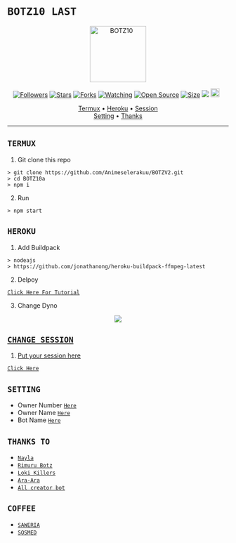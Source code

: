 # ```BOTZ10 LAST```

<p align="center">
<img src="https://github.com/zeeoneofc/BOTZ10a/blob/master/image/Alphabot.jpg" alt="BOTZ10" width="128" height="128"/>
</p>

<p align="center">
<a href="https://github.com/zeeoneofc/followers"><img title="Followers" src="https://img.shields.io/github/followers/zeeoneofc?color=red&style=flat-square"></a>
<a href="https://github.com/zeeoneofc/BOTZ10a/stargazers/"><img title="Stars" src="https://img.shields.io/github/stars/zeeoneofc/BOTZ10a?color=blue&style=flat-square"></a>
<a href="https://github.com/zeeoneofc/BOTZ10a/network/members"><img title="Forks" src="https://img.shields.io/github/forks/zeeoneofc/BOTZ10a?color=red&style=flat-square"></a>
<a href="https://github.com/zeeoneofc/BOTZ10a/watchers"><img title="Watching" src="https://img.shields.io/github/watchers/zeeoneofc/BOTZ10a?label=Watchers&color=blue&style=flat-square"></a>
<a href="https://github.com/zeeoneofc/BOTZ10a"><img title="Open Source" src="https://badges.frapsoft.com/os/v2/open-source.svg?v=103"></a>
<a href="https://github.com/zeeoneofc/BOTZ10a/"><img title="Size" src="https://img.shields.io/github/repo-size/zeeoneofc/BOTZ10a?style=flat-square&color=green"></a>
<a href="https://hits.seeyoufarm.com"><img src="https://hits.seeyoufarm.com/api/count/incr/badge.svg?url=https%3A%2F%2Fgithub.com%2Fzeeoneofc%2FBOTZ10a&count_bg=%2379C83D&title_bg=%23555555&icon=probot.svg&icon_color=%2300FF6D&title=hits&edge_flat=false"/></a>
<a href="https://github.com/zeeoneofc/BOTZ10a/graphs/commit-activity"><img height="20" src="https://img.shields.io/badge/Maintained%3F-yes-green.svg"></a>&nbsp;&nbsp;
</p>

<p align='center'>
<a href="https://github.com/zeeoneofc/BOTZ10a#TERMUX">Termux</a> •
<a href="https://github.com/zeeoneofc/BOTZ10a#HEROKU">Heroku</a> •
<a href="https://github.com/zeeoneofc/BOTZ10a#CHANGE-SESSION">Session</a><br>
<a href="https://github.com/zeeoneofc/BOTZ10a#SETTING">Setting</a> •
<a href="https://github.com/zeeoneofc/BOTZ10a#thanks-to">Thanks</a>     
</p>

-------

## `TERMUX`

1. Git clone this repo<br/>

```
> git clone https://github.com/Animeselerakuu/BOTZV2.git
> cd BOTZ10a
> npm i
```
2. Run<br/>

```
> npm start
```

## `HEROKU`

1. Add Buildpack<br/>

```
> nodeajs
> https://github.com/jonathanong/heroku-buildpack-ffmpeg-latest
```
2. Delpoy<br/>

[`Click Here For Tutorial`](https://youtu.be/_CP2_1Yqauo)<br>

3. Change Dyno<br/>

<p align="center">
  <a href="https://youtu.be/_CP2_1Yqauo"><img src="https://a.top4top.io/p_20888ybra1.jpg" />
</p>


## `CHANGE SESSION`

1. Put your session here<br/>

[`Click Here`](https://github.com/zeeoneofc/Alphabot7/blob/master/session.json#L1)

## `SETTING`

- Owner Number [`Here`](https://github.com/zeeoneofc/Alphabot7/blob/master/settings.json#L4)
- Owner Name [`Here`](https://github.com/zeeoneofc/Alphabot7/blob/master/settings.json#L13)
- Bot Name [`Here`](https://github.com/zeeoneofc/Alphabot7/blob/master/settings.json#L14)

## `THANKS TO`

- [`Nayla`]()
- [`Rimuru Botz`]()
- [`Loki Killers`]()
- [`Ara-Ara`]()
- [`All creator bot`]()

## ```COFFEE```

- [`SAWERIA`](https://saweria.co/AnimeSeleraku)
- [`SOSMED`](https://instabio.cc/Rimuru)

